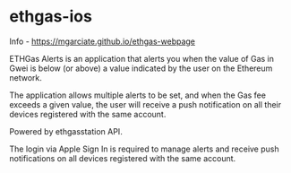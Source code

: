 # ethgas-ios

Info - https://mgarciate.github.io/ethgas-webpage

ETHGas Alerts is an application that alerts you when the value of Gas in Gwei is below (or above) a value indicated by the user on the Ethereum network.

The application allows multiple alerts to be set, and when the Gas fee exceeds a given value, the user will receive a push notification on all their devices registered with the same account.

Powered by ethgasstation API.

The login via Apple Sign In is required to manage alerts and receive push notifications on all devices registered with the same account.
